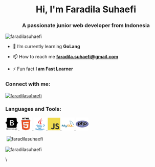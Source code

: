 <!--
**faradilasuhaefi/faradilasuhaefi** is a ✨ _special_ ✨ repository because its `README.md` (this file) appears on your GitHub profile.
-->
<h1 align="center">Hi, I'm Faradila Suhaefi</h1>
<h3 align="center">A passionate junior web developer from Indonesia</h3>

<p align="left"> <img src="https://komarev.com/ghpvc/?username=faradilasuhaefi&label=Profile%20views&color=0e75b6&style=flat" alt="faradilasuhaefi" /> </p>

- 🌱 I’m currently learning **GoLang**

- 📫 How to reach me **faradila.suhaefi@gmail.com**

- ⚡ Fun fact **I am Fast Learner**

<h3 align="left">Connect with me:</h3>
<p align="left">
<a href="https://linkedin.com/in/faradilasuhaefi" target="blank"><img align="center" src="https://raw.githubusercontent.com/rahuldkjain/github-profile-readme-generator/master/src/images/icons/Social/linked-in-alt.svg" alt="faradilasuhaefi" height="30" width="40" /></a>
</p>

<h3 align="left">Languages and Tools:</h3>
<p align="left"> <a href="https://getbootstrap.com" target="_blank" rel="noreferrer"> <img src="https://raw.githubusercontent.com/devicons/devicon/master/icons/bootstrap/bootstrap-plain-wordmark.svg" alt="bootstrap" width="40" height="40"/> </a> <a href="https://www.w3.org/html/" target="_blank" rel="noreferrer"> <img src="https://raw.githubusercontent.com/devicons/devicon/master/icons/html5/html5-original-wordmark.svg" alt="html5" width="40" height="40"/> </a> <a href="https://www.java.com" target="_blank" rel="noreferrer"> <img src="https://raw.githubusercontent.com/devicons/devicon/master/icons/java/java-original.svg" alt="java" width="40" height="40"/> </a> <a href="https://developer.mozilla.org/en-US/docs/Web/JavaScript" target="_blank" rel="noreferrer"> <img src="https://raw.githubusercontent.com/devicons/devicon/master/icons/javascript/javascript-original.svg" alt="javascript" width="40" height="40"/> </a> <a href="https://www.mysql.com/" target="_blank" rel="noreferrer"> <img src="https://raw.githubusercontent.com/devicons/devicon/master/icons/mysql/mysql-original-wordmark.svg" alt="mysql" width="40" height="40"/> </a> <a href="https://www.php.net" target="_blank" rel="noreferrer"> <img src="https://raw.githubusercontent.com/devicons/devicon/master/icons/php/php-original.svg" alt="php" width="40" height="40"/> </a> </p>

<p>&nbsp;<img align="center" src="https://github-readme-stats.vercel.app/api?username=faradilasuhaefi&show_icons=true&locale=en" alt="faradilasuhaefi" /></p>

<p><img align="center" src="https://github-readme-streak-stats.herokuapp.com/?user=faradilasuhaefi&" alt="faradilasuhaefi" /></p>\
